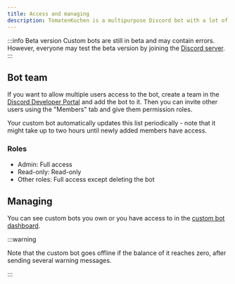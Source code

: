 ```yaml
---
title: Access and managing
description: TomatenKuchen is a multipurpose Discord bot with a lot of features. Learn how permissions work for custom bots.
---
```


:::info Beta version
Custom bots are still in beta and may contain errors.
However, everyone may test the beta version by joining the [Discord server](https://tomatenkuchen.com/discord).
:::

## Bot team

If you want to allow multiple users access to the bot, create a team in the [Discord Developer Portal](https://discord.com/developers/applications) and add the bot to it.
Then you can invite other users using the "Members" tab and give them permission roles.

Your custom bot automatically updates this list periodically - note that it might take up to two hours until newly added members have access.

### Roles

- Admin: Full access
- Read-only: Read-only
- Other roles: Full access except deleting the bot

## Managing

You can see custom bots you own or you have access to in the [custom bot dashboard](https://tomatenkuchen.com/dashboard/custom).

:::warning

Note that the custom bot goes offline if the balance of it reaches zero, after sending several warning messages.

:::
